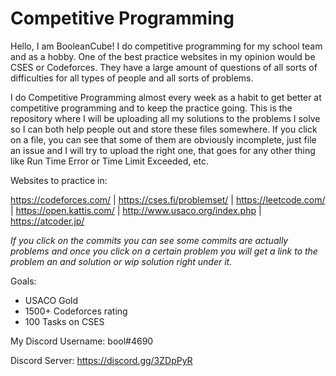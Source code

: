 # Competitive Programming
Hello, I am BooleanCube! I do competitive programming for my school team and as a hobby. One of the best practice websites in my opinion would be CSES or Codeforces. They have a large amount of questions of all sorts of difficulties for all types of people and all sorts of problems.

I do Competitive Programming almost every week as a habit to get better at competitive programming and to keep the practice going. This is the repository where I will be uploading all my solutions to the problems I solve so I can both help people out and store these files somewhere. If you click on a file, you can see that some of them are obviously incomplete, just file an issue and I will try to upload the right one, that goes for any other thing like Run Time Error or Time Limit Exceeded, etc.

Websites to practice in:

https://codeforces.com/ | 
https://cses.fi/problemset/ | 
https://leetcode.com/ | 
https://open.kattis.com/ | 
http://www.usaco.org/index.php | 
https://atcoder.jp/

*If you click on the commits you can see some commits are actually problems and once you click on a certain problem you will get a link to the problem an and solution or wip solution right under it.*

Goals:
- USACO Gold
- 1500+ Codeforces rating
- 100 Tasks on CSES

My Discord Username: bool#4690

Discord Server: https://discord.gg/3ZDpPyR
